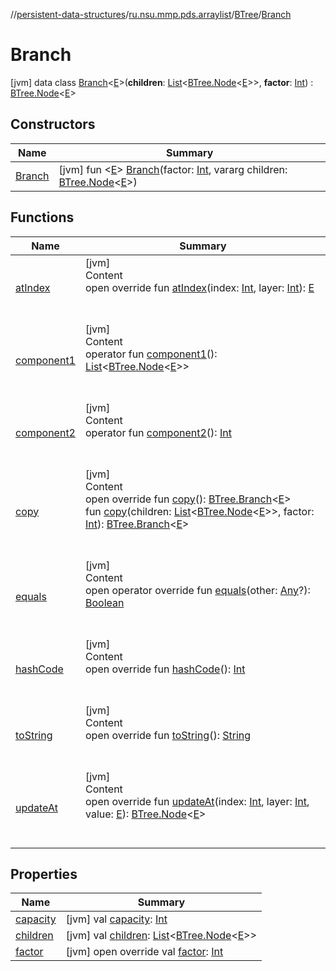 //[persistent-data-structures](../../../index.md)/[ru.nsu.mmp.pds.arraylist](../../index.md)/[BTree](../index.md)/[Branch](index.md)



# Branch  
 [jvm] data class [Branch](index.md)<[E](index.md)>(**children**: [List](https://kotlinlang.org/api/latest/jvm/stdlib/kotlin.collections/-list/index.html)<[BTree.Node](../-node/index.md)<[E](index.md)>>, **factor**: [Int](https://kotlinlang.org/api/latest/jvm/stdlib/kotlin/-int/index.html)) : [BTree.Node](../-node/index.md)<[E](index.md)>    


## Constructors  
  
|  Name|  Summary| 
|---|---|
| <a name="ru.nsu.mmp.pds.arraylist/BTree.Branch/Branch/#kotlin.Int#kotlin.Array[ru.nsu.mmp.pds.arraylist.BTree.Node[TypeParam(bounds=[kotlin.Any?])]]/PointingToDeclaration/"></a>[Branch](-branch.md)| <a name="ru.nsu.mmp.pds.arraylist/BTree.Branch/Branch/#kotlin.Int#kotlin.Array[ru.nsu.mmp.pds.arraylist.BTree.Node[TypeParam(bounds=[kotlin.Any?])]]/PointingToDeclaration/"></a> [jvm] fun <[E](index.md)> [Branch](-branch.md)(factor: [Int](https://kotlinlang.org/api/latest/jvm/stdlib/kotlin/-int/index.html), vararg children: [BTree.Node](../-node/index.md)<[E](index.md)>)   <br>


## Functions  
  
|  Name|  Summary| 
|---|---|
| <a name="ru.nsu.mmp.pds.arraylist/BTree.Branch/atIndex/#kotlin.Int#kotlin.Int/PointingToDeclaration/"></a>[atIndex](at-index.md)| <a name="ru.nsu.mmp.pds.arraylist/BTree.Branch/atIndex/#kotlin.Int#kotlin.Int/PointingToDeclaration/"></a>[jvm]  <br>Content  <br>open override fun [atIndex](at-index.md)(index: [Int](https://kotlinlang.org/api/latest/jvm/stdlib/kotlin/-int/index.html), layer: [Int](https://kotlinlang.org/api/latest/jvm/stdlib/kotlin/-int/index.html)): [E](index.md)  <br><br><br>
| <a name="ru.nsu.mmp.pds.arraylist/BTree.Branch/component1/#/PointingToDeclaration/"></a>[component1](component1.md)| <a name="ru.nsu.mmp.pds.arraylist/BTree.Branch/component1/#/PointingToDeclaration/"></a>[jvm]  <br>Content  <br>operator fun [component1](component1.md)(): [List](https://kotlinlang.org/api/latest/jvm/stdlib/kotlin.collections/-list/index.html)<[BTree.Node](../-node/index.md)<[E](index.md)>>  <br><br><br>
| <a name="ru.nsu.mmp.pds.arraylist/BTree.Branch/component2/#/PointingToDeclaration/"></a>[component2](component2.md)| <a name="ru.nsu.mmp.pds.arraylist/BTree.Branch/component2/#/PointingToDeclaration/"></a>[jvm]  <br>Content  <br>operator fun [component2](component2.md)(): [Int](https://kotlinlang.org/api/latest/jvm/stdlib/kotlin/-int/index.html)  <br><br><br>
| <a name="ru.nsu.mmp.pds.arraylist/BTree.Branch/copy/#/PointingToDeclaration/"></a>[copy](copy.md)| <a name="ru.nsu.mmp.pds.arraylist/BTree.Branch/copy/#/PointingToDeclaration/"></a>[jvm]  <br>Content  <br>open override fun [copy](copy.md)(): [BTree.Branch](index.md)<[E](index.md)>  <br>fun [copy](copy.md)(children: [List](https://kotlinlang.org/api/latest/jvm/stdlib/kotlin.collections/-list/index.html)<[BTree.Node](../-node/index.md)<[E](index.md)>>, factor: [Int](https://kotlinlang.org/api/latest/jvm/stdlib/kotlin/-int/index.html)): [BTree.Branch](index.md)<[E](index.md)>  <br><br><br>
| <a name="kotlin/Any/equals/#kotlin.Any?/PointingToDeclaration/"></a>[equals](../../../ru.nsu.mmp.pds.map/-persistent-map/index.md#%5Bkotlin%2FAny%2Fequals%2F%23kotlin.Any%3F%2FPointingToDeclaration%2F%5D%2FFunctions%2F-546294518)| <a name="kotlin/Any/equals/#kotlin.Any?/PointingToDeclaration/"></a>[jvm]  <br>Content  <br>open operator override fun [equals](../../../ru.nsu.mmp.pds.map/-persistent-map/index.md#%5Bkotlin%2FAny%2Fequals%2F%23kotlin.Any%3F%2FPointingToDeclaration%2F%5D%2FFunctions%2F-546294518)(other: [Any](https://kotlinlang.org/api/latest/jvm/stdlib/kotlin/-any/index.html)?): [Boolean](https://kotlinlang.org/api/latest/jvm/stdlib/kotlin/-boolean/index.html)  <br><br><br>
| <a name="kotlin/Any/hashCode/#/PointingToDeclaration/"></a>[hashCode](../../../ru.nsu.mmp.pds.map/-persistent-map/index.md#%5Bkotlin%2FAny%2FhashCode%2F%23%2FPointingToDeclaration%2F%5D%2FFunctions%2F-546294518)| <a name="kotlin/Any/hashCode/#/PointingToDeclaration/"></a>[jvm]  <br>Content  <br>open override fun [hashCode](../../../ru.nsu.mmp.pds.map/-persistent-map/index.md#%5Bkotlin%2FAny%2FhashCode%2F%23%2FPointingToDeclaration%2F%5D%2FFunctions%2F-546294518)(): [Int](https://kotlinlang.org/api/latest/jvm/stdlib/kotlin/-int/index.html)  <br><br><br>
| <a name="kotlin/Any/toString/#/PointingToDeclaration/"></a>[toString](../../../ru.nsu.mmp.pds.map/-persistent-map/index.md#%5Bkotlin%2FAny%2FtoString%2F%23%2FPointingToDeclaration%2F%5D%2FFunctions%2F-546294518)| <a name="kotlin/Any/toString/#/PointingToDeclaration/"></a>[jvm]  <br>Content  <br>open override fun [toString](../../../ru.nsu.mmp.pds.map/-persistent-map/index.md#%5Bkotlin%2FAny%2FtoString%2F%23%2FPointingToDeclaration%2F%5D%2FFunctions%2F-546294518)(): [String](https://kotlinlang.org/api/latest/jvm/stdlib/kotlin/-string/index.html)  <br><br><br>
| <a name="ru.nsu.mmp.pds.arraylist/BTree.Branch/updateAt/#kotlin.Int#kotlin.Int#TypeParam(bounds=[kotlin.Any?])/PointingToDeclaration/"></a>[updateAt](update-at.md)| <a name="ru.nsu.mmp.pds.arraylist/BTree.Branch/updateAt/#kotlin.Int#kotlin.Int#TypeParam(bounds=[kotlin.Any?])/PointingToDeclaration/"></a>[jvm]  <br>Content  <br>open override fun [updateAt](update-at.md)(index: [Int](https://kotlinlang.org/api/latest/jvm/stdlib/kotlin/-int/index.html), layer: [Int](https://kotlinlang.org/api/latest/jvm/stdlib/kotlin/-int/index.html), value: [E](index.md)): [BTree.Node](../-node/index.md)<[E](index.md)>  <br><br><br>


## Properties  
  
|  Name|  Summary| 
|---|---|
| <a name="ru.nsu.mmp.pds.arraylist/BTree.Branch/capacity/#/PointingToDeclaration/"></a>[capacity](index.md#%5Bru.nsu.mmp.pds.arraylist%2FBTree.Branch%2Fcapacity%2F%23%2FPointingToDeclaration%2F%5D%2FProperties%2F-546294518)| <a name="ru.nsu.mmp.pds.arraylist/BTree.Branch/capacity/#/PointingToDeclaration/"></a> [jvm] val [capacity](index.md#%5Bru.nsu.mmp.pds.arraylist%2FBTree.Branch%2Fcapacity%2F%23%2FPointingToDeclaration%2F%5D%2FProperties%2F-546294518): [Int](https://kotlinlang.org/api/latest/jvm/stdlib/kotlin/-int/index.html)   <br>
| <a name="ru.nsu.mmp.pds.arraylist/BTree.Branch/children/#/PointingToDeclaration/"></a>[children](children.md)| <a name="ru.nsu.mmp.pds.arraylist/BTree.Branch/children/#/PointingToDeclaration/"></a> [jvm] val [children](children.md): [List](https://kotlinlang.org/api/latest/jvm/stdlib/kotlin.collections/-list/index.html)<[BTree.Node](../-node/index.md)<[E](index.md)>>   <br>
| <a name="ru.nsu.mmp.pds.arraylist/BTree.Branch/factor/#/PointingToDeclaration/"></a>[factor](factor.md)| <a name="ru.nsu.mmp.pds.arraylist/BTree.Branch/factor/#/PointingToDeclaration/"></a> [jvm] open override val [factor](factor.md): [Int](https://kotlinlang.org/api/latest/jvm/stdlib/kotlin/-int/index.html)   <br>

